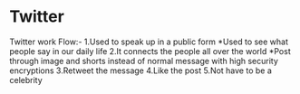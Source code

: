 # Twitter
Twitter work Flow:-
1.Used to speak up in a public form
*Used to see what people say in our daily life
2.It connects the people all over the world
*Post through image and shorts instead of normal message with high security encryptions
3.Retweet the message 
4.Like the post
5.Not have to be a celebrity
